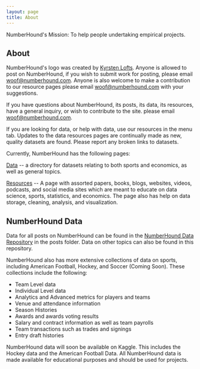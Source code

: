 ```yaml
---
layout: page
title: About
---
```


NumberHound's Mission: To help people undertaking empirical projects.

## About

NumberHound's logo was created by [Kyrsten Lofts](https://kyrstenlofts.com/). Anyone is allowed to post on NumberHound, if you wish to submit work for posting, please email woof@numberhound.com. Anyone is also welcome to make a contribution to our resource pages please email woof@numberhound.com with your suggestions.

If you have questions about NumberHound, its posts, its data, its resources, have a general inquiry, or wish to contribute to the site. please email woof@numberhound.com.

If you are looking for data, or help with data, use our resources in the menu tab. Updates to the data resources pages are continually made as new, quality datasets are found. Please report any broken links to datasets.

Currently, NumberHound has the following pages:

[Data](https://numberhound.com/Data) -- a directory for datasets relating to both sports and economics, as well as general topics.

[Resources](https://numberhound.com/OtherResources) -- A page with assorted papers, books, blogs, websites, videos, podcasts, and social media sites which are meant to educate on data science, sports, statistics, and economics. The page also has help on data storage, cleaning, analysis, and visualization.

## NumberHound Data

Data for all posts on NumberHound can be found in the [NumberHound Data Repository](https://github.com/NumberHound/Data) in the posts folder. Data on other topics can also be found in this repository.

NumberHound also has more extensive collections of data on sports, including American Football, Hockey, and Soccer (Coming Soon). These collections include the following:

* Team Level data
* Individual Level data
* Analytics and Advanced metrics for players and teams
* Venue and attendance information
* Season Histories
* Awards and awards voting results
* Salary and contract information as well as team payrolls
* Team transactions such as trades and signings
* Entry draft histories

NumberHound data will soon be available on Kaggle. This includes the Hockey data and the American Football Data. All NumberHound data is made available for educational purposes and should be used for projects.
